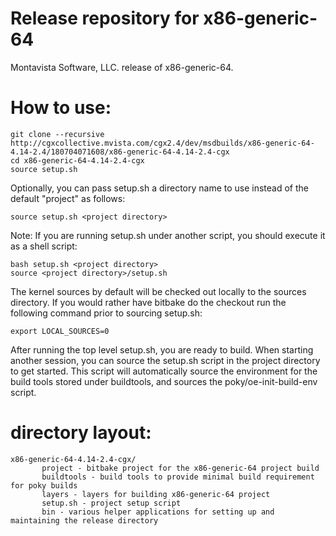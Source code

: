 # Release repository for x86-generic-64

Montavista Software, LLC. release of x86-generic-64. 

How to use:
==========
```
git clone --recursive http://cgxcollective.mvista.com/cgx2.4/dev/msdbuilds/x86-generic-64-4.14-2.4/180704071608/x86-generic-64-4.14-2.4-cgx
cd x86-generic-64-4.14-2.4-cgx
source setup.sh
```
Optionally, you can pass setup.sh a directory name to use instead of the
default "project" as follows:

```
source setup.sh <project directory>
```
Note: If you are running setup.sh under another script, you should execute it
as a shell script:

```
bash setup.sh <project directory>
source <project directory>/setup.sh
```
The kernel sources by default will be checked out locally to the sources
directory. If you would rather have bitbake do the checkout run the following
command prior to sourcing setup.sh:

```
export LOCAL_SOURCES=0
```

After running the top level setup.sh, you are ready to build. When starting
another session, you can source the setup.sh script in the project directory
to get started. This script will automatically source the environment for
the build tools stored under buildtools, and sources the 
poky/oe-init-build-env script.

directory layout:
================
```
x86-generic-64-4.14-2.4-cgx/
       project - bitbake project for the x86-generic-64 project build
       buildtools - build tools to provide minimal build requirement for poky builds
       layers - layers for building x86-generic-64 project
       setup.sh - project setup script
       bin - various helper applications for setting up and maintaining the release directory
```

